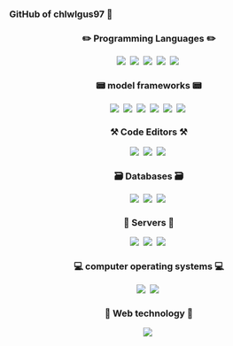 ### GitHub of chlwlgus97 👋

<h3 align="center"> ✏️ Programming Languages ✏️ </h3>
<p align="center">
  <img src="https://img.shields.io/badge/Java-FF9E0F?style=for-the-badge&logo=Java&logoColor=white"/></a>&nbsp
  <img src="https://img.shields.io/badge/Python-3766AB?style=for-the-badge&logo=Python&logoColor=white"/></a>&nbsp 
  <img src="https://img.shields.io/badge/Javascript-ffb13b?style=for-the-badge&logo=javascript&logoColor=white"/></a>&nbsp
  <img src="https://img.shields.io/badge/html5-E34F26?style=for-the-badge&logo=html5&logoColor=white"/></a>&nbsp
  <img src="https://img.shields.io/badge/css3-1572B6?style=for-the-badge&logo=css3&logoColor=white"/></a>&nbsp
  <br>
</p>

<h3 align="center"> 📟 model frameworks 📟 </h3>
<p align="center">
  <img src="https://img.shields.io/badge/Keras-DD0700?style=for-the-badge&logo=keras&logoColor=white"/></a>&nbsp
  <img src="https://img.shields.io/badge/Matplotlib-3152A0?style=for-the-badge&logo=Matplotlib&logoColor=white"/></a>&nbsp
  <img src="https://img.shields.io/badge/numpy-013243?style=for-the-badge&logo=numpy&logoColor=white"/></a>&nbsp
  <img src="https://img.shields.io/badge/pandas-150458?style=for-the-badge&logo=pandas&logoColor=white"/></a>&nbsp
  <img src="https://img.shields.io/badge/scikitlearn-F7931E?style=for-the-badge&logo=scikitlearn&logoColor=white"/></a>&nbsp
  <img src="https://img.shields.io/badge/tensorflow-FF6F00?style=for-the-badge&logo=tensorflow&logoColor=white"/></a>&nbsp
  <br>
</p>

<h3 align="center"> ⚒️ Code Editors ⚒️ </h3>
<p align="center">
  <img src="https://img.shields.io/badge/eclipseide-2C2255?style=for-the-badge&logo=eclipseide&logoColor=white"/></a>&nbsp
  <img src="https://img.shields.io/badge/jupyter-F37626?style=for-the-badge&logo=jupyter&logoColor=white"/></a>&nbsp
  <img src="https://img.shields.io/badge/visualstudiocode-007ACC?style=for-the-badge&logo=visualstudiocode&logoColor=white"/></a>&nbsp
  <br>
</p>

<h3 align="center"> 🗃️ Databases 🗃️ </h3>
<p align="center">
  <img src="https://img.shields.io/badge/oracle-F80000?style=for-the-badge&logo=oracle&logoColor=white"/></a>&nbsp
  <img src="https://img.shields.io/badge/mariadb-003545?style=for-the-badge&logo=mariadb&logoColor=white"/></a>&nbsp
  <img src="https://img.shields.io/badge/mysql-4479A1?style=for-the-badge&logo=mysql&logoColor=white"/></a>&nbsp
  <br>
</p>

<h3 align="center"> 📱 Servers 📱 </h3>
<p align="center">
  <img src="https://img.shields.io/badge/googlecloud-ap4285F4?style=for-the-badge&logo=googlecloud&logoColor=white"/></a>&nbsp
  <img src="https://img.shields.io/badge/apache-D22128?style=for-the-badge&logo=apache&logoColor=white"/></a>&nbsp
  <img src="https://img.shields.io/badge/googlecolab-F9AB00?style=for-the-badge&logo=googlecolab&logoColor=white"/></a>&nbsp
  <br>
</p>

<h3 align="center"> 💻 computer operating systems 💻 </h3>
<p align="center">
  <img src="https://img.shields.io/badge/centos-262577?style=for-the-badge&logo=centos&logoColor=white"/></a>&nbsp
  <img src="https://img.shields.io/badge/linux-FCC624?style=for-the-badge&logo=linux&logoColor=white"/></a>&nbsp
  <br>
</p>

<h3 align="center"> 📰 Web technology 📰 </h3>
<p align="center">
  <img src="https://img.shields.io/badge/rss-FFA500?style=for-the-badge&logo=rss&logoColor=white"/></a>&nbsp
  <br>
</p>
<!--
**chlwlgus97/chlwlgus97** is a ✨ _special_ ✨ repository because its `README.md` (this file) appears on your GitHub profile.

Here are some ideas to get you started:

- 🔭 I’m currently working on ...
- 🌱 I’m currently learning ...
- 👯 I’m looking to collaborate on ...
- 🤔 I’m looking for help with ...
- 💬 Ask me about ...
- 📫 How to reach me: ...
- 😄 Pronouns: ...
- ⚡ Fun fact: ...
-->
